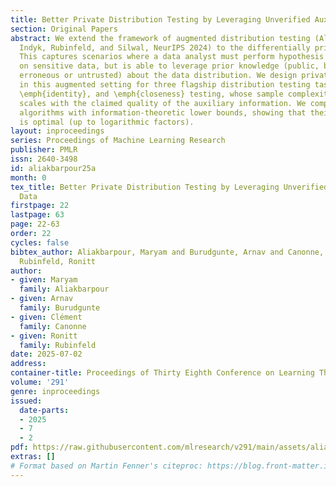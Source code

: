 ```yaml
---
title: Better Private Distribution Testing by Leveraging Unverified Auxiliary Data
section: Original Papers
abstract: We extend the framework of augmented distribution testing (Aliakbarpour,
  Indyk, Rubinfeld, and Silwal, NeurIPS 2024) to the differentially private setting.
  This captures scenarios where a data analyst must perform hypothesis testing tasks
  on sensitive data, but is able to leverage prior knowledge (public, but possibly
  erroneous or untrusted) about the data distribution. We design private algorithms
  in this augmented setting for three flagship distribution testing tasks, \emph{uniformity},
  \emph{identity}, and \emph{closeness} testing, whose sample complexity smoothly
  scales with the claimed quality of the auxiliary information. We complement our
  algorithms with information-theoretic lower bounds, showing that their sample complexity
  is optimal (up to logarithmic factors).
layout: inproceedings
series: Proceedings of Machine Learning Research
publisher: PMLR
issn: 2640-3498
id: aliakbarpour25a
month: 0
tex_title: Better Private Distribution Testing by Leveraging Unverified Auxiliary
  Data
firstpage: 22
lastpage: 63
page: 22-63
order: 22
cycles: false
bibtex_author: Aliakbarpour, Maryam and Burudgunte, Arnav and Canonne, Cl\'ement and
  Rubinfeld, Ronitt
author:
- given: Maryam
  family: Aliakbarpour
- given: Arnav
  family: Burudgunte
- given: Clément
  family: Canonne
- given: Ronitt
  family: Rubinfeld
date: 2025-07-02
address:
container-title: Proceedings of Thirty Eighth Conference on Learning Theory
volume: '291'
genre: inproceedings
issued:
  date-parts:
  - 2025
  - 7
  - 2
pdf: https://raw.githubusercontent.com/mlresearch/v291/main/assets/aliakbarpour25a/aliakbarpour25a.pdf
extras: []
# Format based on Martin Fenner's citeproc: https://blog.front-matter.io/posts/citeproc-yaml-for-bibliographies/
---
```

